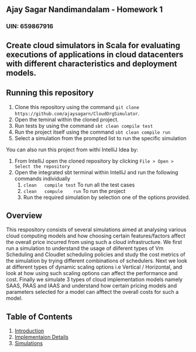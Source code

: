 ## Ajay Sagar Nandimandalam - Homework 1
### UIN: 659867916 
## Create cloud simulators in Scala for evaluating executions of applications in cloud datacenters with different characteristics and deployment models.

## Running this repository

1. Clone this repository using the command
```git clone https://github.com/ajaysagarn/CloudOrgSimulator```.
2. Open the teminal within the cloned project.
3. Run tests by using the command ```sbt clean compile test```
4. Run the project itself using the command ```sbt clean compile run```
5. Select a simulation from the prompted list to run the specific simulation

You can also run this project from withi IntelliJ Idea by:
1. From IntelliJ open the cloned repository by clicking ```File > Open > Select the repository```
2. Open the integrated sbt terminal within IntelliJ and run the following commands individually
   1. ```clean   compile test``` To run all the test cases
   2. ```clean   compule    run``` To run the project
   3. Run the required simulation by selection one of the options provided.

## Overview

This respository consists of several simulations aimed at analysing various cloud computing models and how choosing certain features/factors affect the overall price incurred from using such a cloud infrastructure.
We first run a simulation to understand the usage of diiferent types of Vm Scheduling and Cloudlet scheduling policies and study the cost metrics of the simulation by trying different combinations of schedulers. Next we look at
different types of dynamic scaling options i.e Vertical / Horizontal, and look at how using such scaling options can affect the performance and cost. Finally we simulate 3 types of cloud implementation models namely SAAS, PAAS and IAAS
and understand how certain pricing models and parameters selected for a model can afftect the overall costs for such a model.

## Table of Contents

   1. [Introduction](./docs/Introduction.md)
   2. [Implementaion Details](./docs/implementaionDetails.md)
   3. [Simulations](./docs/simulations.md)

